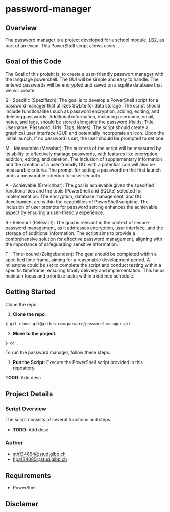 # password-manager

## Overview

The password manager is a project developed for a school module, LB2, as part of an exam. This PowerShell script allows users...

## Goal of this Code

The Goal of this projekt is, to create a user-friendly passwort manager with the language powershell.
The GUI will be simple and easy to handle.
The entered passwords will be encrypted and saved on a sqplite database that we will create.

S - Specific (Spezifisch):
The goal is to develop a PowerShell script for a password manager that utilizes SQLite for data storage. The script should include functionalities such as password encryption, adding, editing, and deleting passwords. Additional information, including username, email, notes, and tags, should be stored alongside the password (fields: Title, Username, Password, Urls, Tags, Notes). The script should create a graphical user interface (GUI) and potentially incorporate an icon. Upon the initial launch, if no password is set, the user should be prompted to set one.

M - Measurable (Messbar):
The success of the script will be measured by its ability to effectively manage passwords, with features like encryption, addition, editing, and deletion. The inclusion of supplementary information and the creation of a user-friendly GUI with a potential icon will also be measurable criteria. The prompt for setting a password on the first launch adds a measurable criterion for user security.

A - Achievable (Erreichbar):
The goal is achievable given the specified functionalities and the tools (PowerShell and SQLite) selected for implementation. The encryption, database management, and GUI development are within the capabilities of PowerShell scripting. The inclusion of user prompts for password setting enhances the achievable aspect by ensuring a user-friendly experience.

R - Relevant (Relevant):
The goal is relevant in the context of secure password management, as it addresses encryption, user interface, and the storage of additional information. The script aims to provide a comprehensive solution for effective password management, aligning with the importance of safeguarding sensitive information.

T - Time-bound (Zeitgebunden):
The goal should be completed within a specified time frame, aiming for a reasonable development period. A milestone could be set to complete the script and conduct testing within a specific timeframe, ensuring timely delivery and implementation. This helps maintain focus and prioritize tasks within a defined schedule.

## Getting Started

Clone the repo:

1. **Clone the repo**:

```bash
$ git clone git@github.com:parwarr/password-manager.git
```

2. **Move to the project**:

```bash
$ cd ...
```

To run the password manager, follow these steps:

1. **Run the Script:** Execute the PowerShell script provided in this repository.

**TODO**: Add desc

## Project Details

### Script Overview

The script consists of several functions and steps:

- **TODO**: Add desc

### Author

- sth134864@stud.gibb.ch
- hpa134085@stud.gibb.ch

## Requirements

- PowerShell

## Disclamer


